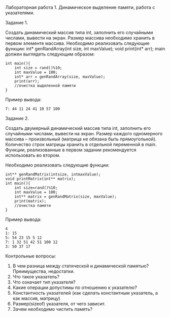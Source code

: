 Лабораторная работа 1. Динамическое выделение памяти, работа с указателями.

Задание 1.

Создать динамический массив типа int, заполнить его случайными числами, вывести на экран. Размер массива необходимо хранить в первом элементе массива. 
Необходимо реализовать следующие функции:
int* genRandArray(int size, int maxValue);
void print(int* arr);
main должен выглядеть следующим образом:

	int main(){
		int size = rand()%10;
		int maxValue = 100;
		int* arr = genRandArray(size, maxValue);
		print(arr);
		//очистка выделенной памяти
	}
	
Пример вывода:

	7: 44 11 24 41 10 57 100
	
Задание 2.

Создать двумерный динамический массив типа int, заполнить его случайными числами, вывести на экран. Размер каждого одномерного массива – произвольный (матрица не обязана быть прямоугольной). Количество строк матрицы хранить в отдельной переменной в main. 
Функции, реализованные в первом задании рекомендуется использовать во втором.

Необходимо реализовать следующие функции:

	int** genRandMatrix(intsize, intmaxValue);
	void printMatrix(int** matrix);
	int main(){
		int size=rand()%10;
		int maxValue = 100;
		int** matrix = genRandMatrix(size, maxValue);
		print(matrix);
		//очистка памяти
	}
Пример вывода:

	4
	1: 15
	5: 54 23 15 5 12
	7: 1 32 51 42 51 100 12
	3: 50 37 17 
Контрольные вопросы:

1.	В чем разница между статической и динамической памятью? Преимущества, недостатки.
2.	Что такое указатель?
3.	Что означает тип указателя?
4.	Какие операции допустимы по отношению к указателю?
5.	Константность указателей (как сделать константным указатель, а как массив, матрицу)
6.	Размер(sizeof) указателя, от чего зависит.
7.	Зачем необходимо чистить память?
